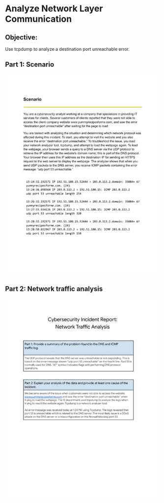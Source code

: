 # Analyze Network Layer Communication

## Objective:
Use tcpdump to analyze a destination port unreachable error.

## Part 1: Scenario
![alt](https://github.com/ElyUTech/Project-2-Analyze-Network-Layer-Communication/blob/main/Project-2A-DoS-Analyze-network-layer-communication-Cybersecurity-incident-report-network-traffic-a.png)

## Part 2: Network traffic analysis
![alt](https://github.com/ElyUTech/Project-2-Analyze-Network-Layer-Communication/blob/main/Project-2B-DoS-Analyze-network-layer-communication-Cybersecurity-incident-report-network-traffic-.png)
